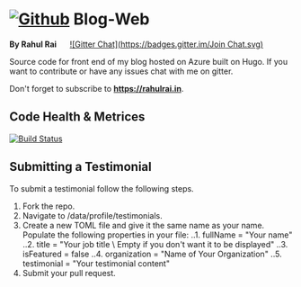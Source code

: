 # [![Github](https://github.frapsoft.com/social/github.png)](https://github.com/moonytheloony/) Blog-Web 
**By Rahul Rai**&nbsp;&nbsp;&nbsp;&nbsp;&nbsp;&nbsp;[![Gitter Chat](https://badges.gitter.im/Join Chat.svg)](https://gitter.im/moonytheloony/)

Source code for front end of my blog hosted on Azure built on Hugo. If you want to contribute or have any issues chat with me on gitter.

Don't forget to subscribe to **https://rahulrai.in**.
## Code Health & Metrices
[![Build Status](https://travis-ci.org/moonytheloony/Blog-Web.svg?branch=master)](https://travis-ci.org/moonytheloony/Blog-Web)

## Submitting a Testimonial
To submit a testimonial follow the following steps.
1. Fork the repo.
2. Navigate to /data/profile/testimonials.
3. Create a new TOML file and give it the same name as your name. Populate the following properties in your file:
..1. fullName = "Your name"
..2. title = "Your job title \ Empty if you don't want it to be displayed"
..3. isFeatured = false
..4. organization = "Name of Your Organization"
..5. testimonial = "Your testimonial content"
4. Submit your pull request.
